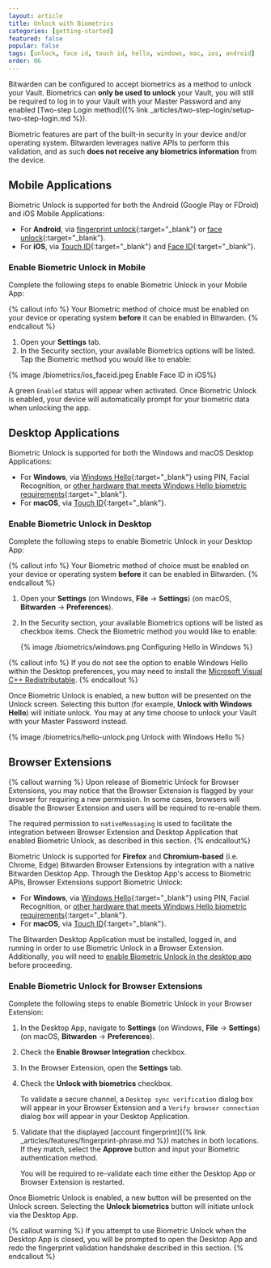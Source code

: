 ```yaml
---
layout: article
title: Unlock with Biometrics
categories: [getting-started]
featured: false
popular: false
tags: [unlock, face id, touch id, hello, windows, mac, ios, android]
order: 06
---
```


Bitwarden can be configured to accept biometrics as a method to unlock your Vault. Biometrics can **only be used to unlock** your Vault, you will still be required to log in to your Vault with your Master Password and any enabled [Two-step Login method]({% link _articles/two-step-login/setup-two-step-login.md %}).

Biometric features are part of the built-in security in your device and/or operating system. Bitwarden leverages native APIs to perform this validation, and as such **does not receive any biometrics information** from the device.

## Mobile Applications

Biometric Unlock is supported for both the Android (Google Play or FDroid) and iOS Mobile Applications:
- For **Android**, via [fingerprint unlock](https://support.google.com/nexus/answer/6285273?hl=en){:target="\_blank"} or [face unlock](https://support.google.com/pixelphone/answer/9517039?hl=en){:target="\_blank"}.
- For **iOS**, via [Touch ID](https://support.apple.com/en-us/HT201371){:target="\_blank"} and [Face ID](https://support.apple.com/en-us/HT208109){:target="\_blank"}.

### Enable Biometric Unlock in Mobile

Complete the following steps to enable Biometric Unlock in your Mobile App:

{% callout info %}
Your Biometric method of choice must be enabled on your device or operating system **before** it can be enabled in Bitwarden.
{% endcallout %}

1. Open your **Settings** tab.
2. In the Security section, your available Biometrics options will be listed. Tap the Biometric method you would like to enable:

{% image /biometrics/ios_faceid.jpeg Enable Face ID in iOS%}

A green `Enabled` status will appear when activated. Once Biometric Unlock is enabled, your device will automatically prompt for your biometric data when unlocking the app.

## Desktop Applications

Biometric Unlock is supported for both the Windows and macOS Desktop Applications:
- For **Windows**, via [Windows Hello](https://docs.microsoft.com/en-us/windows-hardware/design/device-experiences/windows-hello){:target="\_blank"} using PIN, Facial Recognition, or [other hardware that meets Windows Hello biometric requirements](https://docs.microsoft.com/en-us/windows-hardware/design/device-experiences/windows-hello-biometric-requirements){:target="\_blank"}.
- For **macOS**, via [Touch ID](https://support.apple.com/en-us/HT207054){:target="\_blank"}.

### Enable Biometric Unlock in Desktop

Complete the following steps to enable Biometric Unlock in your Desktop App:

{% callout info %}
Your Biometric method of choice must be enabled on your device or operating system **before** it can be enabled in Bitwarden.
{% endcallout %}

1. Open your **Settings** (on Windows, **File** &rarr; **Settings**) (on macOS, **Bitwarden** &rarr; **Preferences**).
2. In the Security section, your available Biometrics options will be listed as checkbox items. Check the Biometric method you would like to enable:

   {% image /biometrics/windows.png Configuring Hello in Windows %}

{% callout info %}
If you do not see the option to enable Windows Hello within the Desktop preferences, you may need to install the [Microsoft Visual C++ Redistributable](https://support.microsoft.com/en-us/help/2977003/the-latest-supported-visual-c-downloads).
{% endcallout %}

Once Biometric Unlock is enabled, a new button will be presented on the Unlock screen. Selecting this button (for example, **Unlock with Windows Hello**) will initiate unlock. You may at any time choose to unlock your Vault with your Master Password instead.

{% image /biometrics/hello-unlock.png Unlock with Windows Hello %}

## Browser Extensions

{% callout warning %}
Upon release of Biometric Unlock for Browser Extensions, you may notice that the Browser Extension is flagged by your browser for requiring a new permission. In some cases, browsers will disable the Browser Extension and users will be required to re-enable them.

The required permission to `nativeMessaging` is used to facilitate the integration between Browser Extension and Desktop Application that enabled Biometric Unlock, as described in this section.
{% endcallout%}

Biometric Unlock is supported for **Firefox** and **Chromium-based** (i.e. Chrome, Edge) Bitwarden Browser Extensions by integration with a native Bitwarden Desktop App. Through the Desktop App's access to Biometric APIs, Browser Extensions support Biometric Unlock:
- For **Windows**, via [Windows Hello](https://docs.microsoft.com/en-us/windows-hardware/design/device-experiences/windows-hello){:target="\_blank"} using PIN, Facial Recognition, or [other hardware that meets Windows Hello biometric requirements](https://docs.microsoft.com/en-us/windows-hardware/design/device-experiences/windows-hello-biometric-requirements){:target="\_blank"}.
- For **macOS**, via [Touch ID](https://support.apple.com/en-us/HT207054){:target="\_blank"}.

The Bitwarden Desktop Application must be installed, logged in, and running in order to use Biometric Unlock in a Browser Extension. Additionally, you will need to [enable Biometric Unlock in the desktop app](#enable-biometric-unlock-in-desktop) before proceeding.

### Enable Biometric Unlock for Browser Extensions

Complete the following steps to enable Biometric Unlock in your Browser Extension:

1. In the Desktop App, navigate to **Settings** (on Windows, **File** &rarr; **Settings**) (on macOS, **Bitwarden** &rarr; **Preferences**).
2. Check the **Enable Browser Integration** checkbox.
3. In the Browser Extension, open the **Settings** tab.
4. Check the **Unlock with biometrics** checkbox.

   To validate a secure channel, a `Desktop sync verification` dialog box will appear in your Browser Extension and a `Verify browser connection` dialog box will appear in your Desktop Application.
5. Validate that the displayed [account fingerprint]({% link _articles/features/fingerprint-phrase.md %}) matches in both locations. If they match, select the **Approve** button and input your Biometric authentication method.

   You will be required to re-validate each time either the Desktop App or Browser Extension is restarted.

Once Biometric Unlock is enabled, a new button will be presented on the Unlock screen. Selecting the **Unlock biometrics** button will initiate unlock via the Desktop App.

{% callout warning %}
If you attempt to use Biometric Unlock when the Desktop App is closed, you will be prompted to open the Desktop App and redo the fingerprint validation handshake described in this section.
{% endcallout %}
